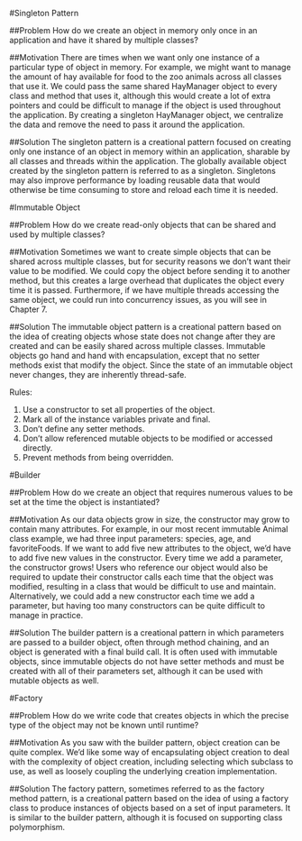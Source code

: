 #Singleton Pattern

##Problem 
How do we create an object in memory only once in an application and 
have it shared by multiple classes? 

##Motivation 
There are times when we want only one instance of a particular type 
of object in memory. For example, we might want to manage the amount 
of hay available for food to the zoo animals across all classes that 
use it. We could pass the same shared HayManager object to every 
class and method that uses it, although this would create a lot of 
extra pointers and could be difficult to manage if the object is 
used throughout the application. By creating a singleton HayManager 
object, we centralize the data and remove the need to pass it around 
the application. 

##Solution 
The singleton pattern is a creational pattern focused on creating 
only one instance of an object in memory within an application, 
sharable by all classes and threads within the application. 
The globally available object created by the singleton pattern is 
referred to as a singleton. Singletons may also improve performance 
by loading reusable data that would otherwise be time consuming to 
store and reload each time it is needed. 

#Immutable Object

##Problem 
How do we create read-only objects that can be shared and used by 
multiple classes? 

##Motivation 
Sometimes we want to create simple objects that can be shared across 
multiple classes, but for security reasons we don’t want their value 
to be modified. We could copy the object before sending it to another 
method, but this creates a large overhead that duplicates the object 
every time it is passed. Furthermore, if we have multiple threads 
accessing the same object, we could run into concurrency issues, 
as you will see in Chapter 7. 

##Solution 
The immutable object pattern is a creational pattern based on the 
idea of creating objects whose state does not change after they 
are created and can be easily shared across multiple classes. 
Immutable objects go hand and hand with encapsulation, except that 
no setter methods exist that modify the object. Since the state of 
an immutable object never changes, they are inherently thread-safe.

Rules:

1. Use a constructor to set all properties of the object. 
2. Mark all of the instance variables private and final. 
3. Don’t define any setter methods. 
4. Don’t allow referenced mutable objects to be modified or 
accessed directly. 
5. Prevent methods from being overridden. 

#Builder

##Problem 
How do we create an object that requires numerous values to be set 
at the time the object is instantiated?

##Motivation
As our data objects grow in size, the constructor may grow to contain 
many attributes. For example, in our most recent immutable Animal 
class example, we had three input parameters: species, age, and 
favoriteFoods. If we want to add five new attributes to the object, 
we’d have to add five new values in the constructor. Every time we add 
a parameter, the constructor grows! Users who reference our object 
would also be required to update their constructor calls each time 
that the object was modified, resulting in a class that would be 
difficult to use and maintain. Alternatively, we could add a new 
constructor each time we add a parameter, but having too many 
constructors can be quite difficult to manage in practice.

##Solution
The builder pattern is a creational pattern in which parameters are 
passed to a builder object, often through method chaining, and an object 
is generated with a final build call. It is often used with immutable 
objects, since immutable objects do not have setter methods and must 
be created with all of their parameters set, although it can be used 
with mutable objects as well.


#Factory

##Problem 
How do we write code that creates objects in which the precise type 
of the object may not be known until runtime? 

##Motivation 
As you saw with the builder pattern, object creation can be quite 
complex. We’d like some way of encapsulating object creation to deal 
with the complexity of object creation, including selecting which 
subclass to use, as well as loosely coupling the underlying creation 
implementation. 

##Solution 
The factory pattern, sometimes referred to as the factory method 
pattern, is a creational pattern based on the idea of using a 
factory class to produce instances of objects based on a set of 
input parameters. It is similar to the builder pattern, although 
it is focused on supporting class polymorphism.


